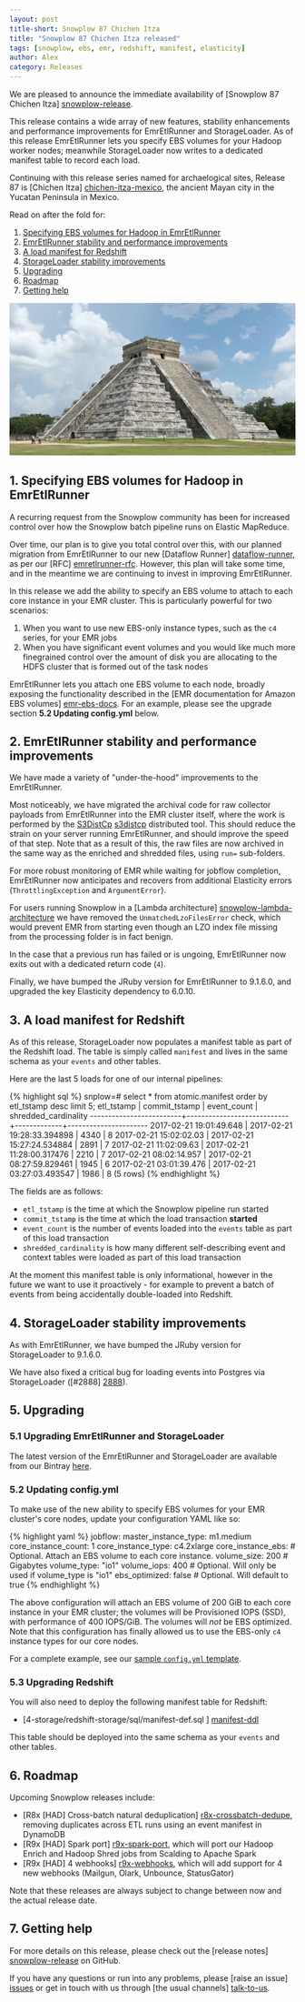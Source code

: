```yaml
---
layout: post
title-short: Snowplow 87 Chichen Itza
title: "Snowplow 87 Chichen Itza released"
tags: [snowplow, ebs, emr, redshift, manifest, elasticity]
author: Alex
category: Releases
---
```


We are pleased to announce the immediate availability of [Snowplow 87 Chichen Itza] [snowplow-release].

This release contains a wide array of new features, stability enhancements and performance improvements for EmrEtlRunner and StorageLoader. As of this release EmrEtlRunner lets you specify EBS volumes for your Hadoop worker nodes; meanwhile StorageLoader now writes to a dedicated manifest table to record each load.

Continuing with this release series named for archaelogical sites, Release 87 is [Chichen Itza] [chichen-itza-mexico], the ancient Mayan city in the Yucatan Peninsula in Mexico.

Read on after the fold for:

1. [Specifying EBS volumes for Hadoop in EmrEtlRunner](/blog/2017/02/21/snowplow-r87-chichen-itza-released#ebs)
2. [EmrEtlRunner stability and performance improvements](/blog/2017/02/21/snowplow-r87-chichen-itza-released#emretlrunner-misc)
3. [A load manifest for Redshift](/blog/2017/02/21/snowplow-r87-chichen-itza-released#manifest)
4. [StorageLoader stability improvements](/blog/2017/02/21/snowplow-r87-chichen-itza-released#storageloader-misc)
5. [Upgrading](/blog/2017/02/21/snowplow-r87-chichen-itza-released#upgrading)
6. [Roadmap](/blog/2017/02/21/snowplow-r87-chichen-itza-released#roadmap)
7. [Getting help](/blog/2017/02/21/snowplow-r87-chichen-itza-released#help)

![chichen-itza-mexico][chichen-itza-mexico-img]

<!--more-->

<h2 id="ebs">1. Specifying EBS volumes for Hadoop in EmrEtlRunner</h2>

A recurring request from the Snowplow community has been for increased control over how the Snowplow batch pipeline runs on Elastic MapReduce.

Over time, our plan is to give you total control over this, with our planned migration from EmrEtlRunner to our new [Dataflow Runner] [dataflow-runner], as per our [RFC] [emretlrunner-rfc]. However, this plan will take some time, and in the meantime we are continuing to invest in improving EmrEtlRunner.

In this release we add the ability to specify an EBS volume to attach to each core instance in your EMR cluster. This is particularly powerful for two scenarios:

1. When you want to use new EBS-only instance types, such as the `c4` series, for your EMR jobs
2. When you have significant event volumes and you would like much more finegrained control over the amount of disk you are allocating to the HDFS cluster that is formed out of the task nodes

EmrEtlRunner lets you attach one EBS volume to each node, broadly exposing the functionality described in the [EMR documentation for Amazon EBS volumes] [emr-ebs-docs]. For an example, please see the upgrade section **5.2 Updating config.yml** below.

<h2 id="emretlrunner-misc">2. EmrEtlRunner stability and performance improvements</h2>

We have made a variety of "under-the-hood" improvements to the EmrEtlRunner.

Most noticeably, we have migrated the archival code for raw collector payloads from EmrEtlRunner into the EMR cluster itself, where the work is performed by the [S3DistCp] [s3distcp] distributed tool. This should reduce the strain on your server running EmrEtlRunner, and should improve the speed of that step. Note that as a result of this, the raw files are now archived in the same way as the enriched and shredded files, using `run=` sub-folders.

For more robust monitoring of EMR while waiting for jobflow completion, EmrEtlRunner now anticipates and recovers from additional Elasticity errors (`ThrottlingException` and `ArgumentError`).

For users running Snowplow in a [Lambda architecture] [snowplow-lambda-architecture] we have removed the `UnmatchedLzoFilesError` check, which would prevent EMR from starting even though an LZO index file missing from the processing folder is in fact benign.

In the case that a previous run has failed or is ungoing, EmrEtlRunner now exits out with a dedicated return code (`4`).

Finally, we have bumped the JRuby version for EmrEtlRunner to 9.1.6.0, and upgraded the key Elasticity dependency to 6.0.10.

<h2 id="manifest">3. A load manifest for Redshift</h2>

As of this release, StorageLoader now populates a manifest table as part of the Redshift load. The table is simply called `manifest` and lives in the same schema as your `events` and other tables.

Here are the last 5 loads for one of our internal pipelines:

{% highlight sql %}
snplow=# select * from atomic.manifest order by etl_tstamp desc limit 5;
       etl_tstamp        |       commit_tstamp        | event_count | shredded_cardinality
-------------------------+----------------------------+-------------+----------------------
 2017-02-21 19:01:49.648 | 2017-02-21 19:28:33.394898 |        4340 |                    8
 2017-02-21 15:02:02.03  | 2017-02-21 15:27:24.534884 |        2891 |                    7
 2017-02-21 11:02:09.63  | 2017-02-21 11:28:00.317476 |        2210 |                    7
 2017-02-21 08:02:14.957 | 2017-02-21 08:27:59.829461 |        1945 |                    6
 2017-02-21 03:01:39.476 | 2017-02-21 03:27:03.493547 |        1986 |                    8
(5 rows)
{% endhighlight %}

The fields are as follows:

* `etl_tstamp` is the time at which the Snowplow pipeline run started
* `commit_tstamp` is the time at which the load transaction **started**
* `event_count` is the number of events loaded into the `events` table as part of this load transaction
* `shredded_cardinality` is how many different self-describing event and context tables were loaded as part of this load transaction

At the moment this manifest table is only informational, however in the future we want to use it proactively - for example to prevent a batch of events from being accidentally double-loaded into Redshift.

<h2 id="storageloader-misc">4. StorageLoader stability improvements</h2>

As with EmrEtlRunner, we have bumped the JRuby version for StorageLoader to 9.1.6.0.

We have also fixed a critical bug for loading events into Postgres via StorageLoader ([#2888] [2888]).

<h2 id="upgrading">5. Upgrading</h2>

<h3 id="upgrading-binaries">5.1 Upgrading EmrEtlRunner and StorageLoader</h3>

The latest version of the EmrEtlRunner and StorageLoader are available from our Bintray [here][app-dl].

<h3 id="upgrading-config.yml">5.2 Updating config.yml</h3>

To make use of the new ability to specify EBS volumes for your EMR cluster's core nodes, update your configuration YAML like so:

{% highlight yaml %}
    jobflow:
      master_instance_type: m1.medium
      core_instance_count: 1
      core_instance_type: c4.2xlarge
      core_instance_ebs:   # Optional. Attach an EBS volume to each core instance.
        volume_size: 200    # Gigabytes
        volume_type: "io1"
        volume_iops: 400    # Optional. Will only be used if volume_type is "io1"
        ebs_optimized: false # Optional. Will default to true
{% endhighlight %}

The above configuration will attach an EBS volume of 200 GiB to each core instance in your EMR cluster; the volumes will be Provisioned IOPS (SSD), with performance of 400 IOPS/GiB. The volumes will *not* be EBS optimized. Note that this configuration has finally allowed us to use the EBS-only `c4` instance types for our core nodes.

For a complete example, see our [sample `config.yml` template][emretlrunner-config-yml].

<h3 id="upgrading-redshift">5.3 Upgrading Redshift</h3>

You will also need to deploy the following manifest table for Redshift:

* [4-storage/redshift-storage/sql/manifest-def.sql ] [manifest-ddl]

This table should be deployed into the same schema as your `events` and other tables.

<h2 id="roadmap">6. Roadmap</h2>

Upcoming Snowplow releases include:

* [R8x [HAD] Cross-batch natural deduplication] [r8x-crossbatch-dedupe], removing duplicates across ETL runs using an event manifest in DynamoDB
* [R9x [HAD] Spark port] [r9x-spark-port], which will port our Hadoop Enrich and Hadoop Shred jobs from Scalding to Apache Spark
* [R9x [HAD] 4 webhooks] [r9x-webhooks], which will add support for 4 new webhooks (Mailgun, Olark, Unbounce, StatusGator)

Note that these releases are always subject to change between now and the actual release date.

<h2 id="help">7. Getting help</h2>

For more details on this release, please check out the [release notes] [snowplow-release] on GitHub.

If you have any questions or run into any problems, please [raise an issue] [issues] or get in touch with us through [the usual channels] [talk-to-us].

[chichen-itza-mexico]: https://en.wikipedia.org/wiki/Chichen_Itza
[chichen-itza-mexico-img]: /assets/img/blog/2017/02/chichen-itza-mexico.jpg

[snowplow-release]: https://github.com/snowplow/snowplow/releases/r87-chichen-itza
[2888]: https://github.com/snowplow/snowplow/issues/2888

[app-dl]: http://dl.bintray.com/snowplow/snowplow-generic/snowplow_emr_r87_chichen_itza.zip
[manifest-ddl]: https://raw.githubusercontent.com/snowplow/snowplow/master/4-storage/redshift-storage/sql/manifest-def.sql
[emretlrunner-config-yml]: https://github.com/snowplow/snowplow/blob/master/3-enrich/emr-etl-runner/config/config.yml.sample

[emr-ebs-docs]: http://docs.aws.amazon.com/emr/latest/ManagementGuide/emr-storage-ebs.html

[emretlrunner-rfc]: http://discourse.snowplowanalytics.com/t/splitting-emretlrunner-into-snowplowctl-and-dataflow-runner/350
[dataflow-runner]: https://github.com/snowplow/dataflow-runner
[snowplow-lambda-architecture]: http://discourse.snowplowanalytics.com/t/how-to-setup-a-lambda-architecture-for-snowplow/249
[s3distcp]: http://docs.aws.amazon.com/emr/latest/ReleaseGuide/UsingEMR_s3distcp.html

[r8x-crossbatch-dedupe]: https://github.com/snowplow/snowplow/milestone/136
[r9x-spark-port]: https://github.com/snowplow/snowplow/milestone/137
[r9x-webhooks]: https://github.com/snowplow/snowplow/milestone/129

[issues]: https://github.com/snowplow/snowplow/issues/new
[talk-to-us]: https://github.com/snowplow/snowplow/wiki/Talk-to-us
